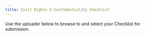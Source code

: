 ```yaml
---
title: Civil Rights & Confidentiality Checklist
---
```


Use the uploader below to browse to and select your Checklist for submission.

<script src="https://csuchico.app.box.com/upload-widget/embed.js?folderID=68210921305&height=420&isDescriptionFieldShown=0&isEmailRequired=1&title=Submit%20File(s)%20to%20Civil_Rights_Checklist&token=6enw0p0pwrjjtbt2t6x5fgrcgr80mj89&width=385" type="text/javascript"></script>
